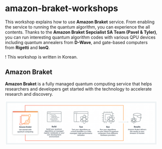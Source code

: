 # amazon-braket-workshops
This workshop explains how to use **Amazon Braket** service. From enabling the service to running the quantum algorithm, you can experience the all contents.
Thanks to the **Amazon Braket Sepcialist SA Team (Pavel & Tyler)**, you can run interesting quantum algorithm codes with various QPU devices including quantum annealers from **D-Wave**, and gate-based computers from **Rigetti** and **IonQ**. 

! This workshop is written in Korean.

## Amazon Braket
**Amazon Braket** is a fully managed quantum computing service that helps researchers and developers get started with the technology to accelerate research and discovery.

![braket](content/images/working-process.png)

